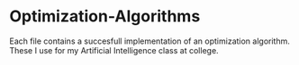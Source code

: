 # Optimization-Algorithms
Each file contains a succesfull implementation of an optimization algorithm. These I use for my Artificial Intelligence class at college.
